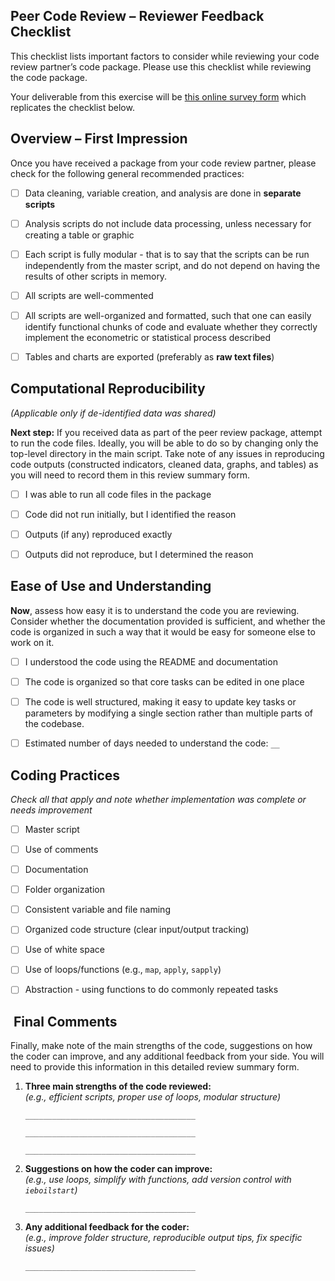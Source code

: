 
## Peer Code Review – Reviewer Feedback Checklist

This checklist lists important factors to consider while reviewing your code review partner’s code package. Please use this checklist while reviewing the code package. 

Your deliverable from this exercise will be [this online survey form](https://survey.wb.surveycto.com/collect/code_review_summary?caseid=) which replicates the checklist below.



## Overview – First Impression
Once you have received a package from your code review partner, please check for the following general recommended practices:

- [ ] Data cleaning, variable creation, and analysis are done in **separate scripts**
- [ ] Analysis scripts do not include data processing, unless necessary for creating a table or graphic
- [ ] Each script is fully modular - that is to say that the scripts can be run independently from the master script, and do not depend on having the results of other scripts in memory.
- [ ] All scripts are well-commented
- [ ] All scripts are well-organized and formatted, such that one can easily identify functional chunks of code and evaluate whether they correctly implement the econometric or statistical process described
- [ ] Tables and charts are exported (preferably as **raw text files**)



##  Computational Reproducibility  
*(Applicable only if de-identified data was shared)*

**Next step:** If you received data as part of the peer review package, attempt to run the code files.
Ideally, you will be able to do so by changing only the top-level directory in the main script. Take
note of any issues in reproducing code outputs (constructed indicators, cleaned data, graphs, and
tables) as you will need to record them in this review summary form.

- [ ] I was able to run all code files in the package  
- [ ] Code did not run initially, but I identified the reason  
- [ ] Outputs (if any) reproduced exactly  
- [ ] Outputs did not reproduce, but I determined the reason



## Ease of Use and Understanding
**Now**, assess how easy it is to understand the code you are reviewing. Consider whether the documentation
provided is sufficient, and whether the code is organized in such a way that it would be
easy for someone else to work on it.

- [ ] I understood the code using the README and documentation  
- [ ] The code is organized so that core tasks can be edited in one place  
- [ ] The code is well structured, making it easy to update key tasks or parameters by modifying a single section rather than multiple parts of the codebase. 
- [ ] Estimated number of days needed to understand the code: `__`



##  Coding Practices  
*Check all that apply and note whether implementation was complete or needs improvement*

- [ ] Master script  
- [ ] Use of comments  
- [ ] Documentation  
- [ ] Folder organization  
- [ ] Consistent variable and file naming  
- [ ] Organized code structure (clear input/output tracking)  
- [ ] Use of white space  
- [ ] Use of loops/functions (e.g., `map`, `apply`, `sapply`)  
- [ ] Abstraction - using functions to do commonly repeated tasks



## ️ Final Comments
Finally, make note of the main strengths of the code, suggestions on how the coder can improve,
and any additional feedback from your side. You will need to provide this information in this detailed
review summary form.

1. **Three main strengths of the code reviewed:**  
   *(e.g., efficient scripts, proper use of loops, modular structure)*
   
   `______________________________________`
   
   `______________________________________`
   
   `______________________________________`
   

2. **Suggestions on how the coder can improve:**  
   *(e.g., use loops, simplify with functions, add version control with `ieboilstart`)*
   
   `______________________________________`

3. **Any additional feedback for the coder:**  
   *(e.g., improve folder structure, reproducible output tips, fix specific issues)*
   
   `______________________________________`
